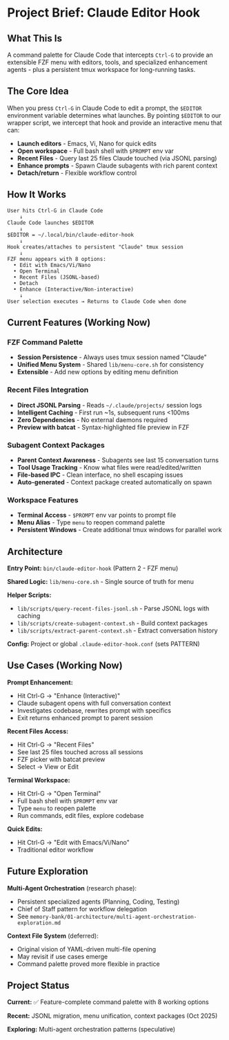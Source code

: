 # Project Brief: Claude Editor Hook

## What This Is

A command palette for Claude Code that intercepts `Ctrl-G` to provide an extensible FZF menu with editors, tools, and specialized enhancement agents - plus a persistent tmux workspace for long-running tasks.

## The Core Idea

When you press `Ctrl-G` in Claude Code to edit a prompt, the `$EDITOR` environment variable determines what launches. By pointing `$EDITOR` to our wrapper script, we intercept that hook and provide an interactive menu that can:

- **Launch editors** - Emacs, Vi, Nano for quick edits
- **Open workspace** - Full bash shell with `$PROMPT` env var
- **Recent Files** - Query last 25 files Claude touched (via JSONL parsing)
- **Enhance prompts** - Spawn Claude subagents with rich parent context
- **Detach/return** - Flexible workflow control

## How It Works

```
User hits Ctrl-G in Claude Code
    ↓
Claude Code launches $EDITOR
    ↓
$EDITOR = ~/.local/bin/claude-editor-hook
    ↓
Hook creates/attaches to persistent "Claude" tmux session
    ↓
FZF menu appears with 8 options:
  • Edit with Emacs/Vi/Nano
  • Open Terminal
  • Recent Files (JSONL-based)
  • Detach
  • Enhance (Interactive/Non-interactive)
    ↓
User selection executes → Returns to Claude Code when done
```

## Current Features (Working Now)

### FZF Command Palette
- **Session Persistence** - Always uses tmux session named "Claude"
- **Unified Menu System** - Shared `lib/menu-core.sh` for consistency
- **Extensible** - Add new options by editing menu definition

### Recent Files Integration
- **Direct JSONL Parsing** - Reads `~/.claude/projects/` session logs
- **Intelligent Caching** - First run ~1s, subsequent runs <100ms
- **Zero Dependencies** - No external daemons required
- **Preview with batcat** - Syntax-highlighted file preview in FZF

### Subagent Context Packages
- **Parent Context Awareness** - Subagents see last 15 conversation turns
- **Tool Usage Tracking** - Know what files were read/edited/written
- **File-based IPC** - Clean interface, no shell escaping issues
- **Auto-generated** - Context package created automatically on spawn

### Workspace Features
- **Terminal Access** - `$PROMPT` env var points to prompt file
- **Menu Alias** - Type `menu` to reopen command palette
- **Persistent Windows** - Create additional tmux windows for parallel work

## Architecture

**Entry Point:** `bin/claude-editor-hook` (Pattern 2 - FZF menu)

**Shared Logic:** `lib/menu-core.sh` - Single source of truth for menu

**Helper Scripts:**
- `lib/scripts/query-recent-files-jsonl.sh` - Parse JSONL logs with caching
- `lib/scripts/create-subagent-context.sh` - Build context packages
- `lib/scripts/extract-parent-context.sh` - Extract conversation history

**Config:** Project or global `.claude-editor-hook.conf` (sets PATTERN)

## Use Cases (Working Now)

**Prompt Enhancement:**
- Hit Ctrl-G → "Enhance (Interactive)"
- Claude subagent opens with full conversation context
- Investigates codebase, rewrites prompt with specifics
- Exit returns enhanced prompt to parent session

**Recent Files Access:**
- Hit Ctrl-G → "Recent Files"
- See last 25 files touched across all sessions
- FZF picker with batcat preview
- Select → View or Edit

**Terminal Workspace:**
- Hit Ctrl-G → "Open Terminal"
- Full bash shell with `$PROMPT` env var
- Type `menu` to reopen palette
- Run commands, edit files, explore codebase

**Quick Edits:**
- Hit Ctrl-G → "Edit with Emacs/Vi/Nano"
- Traditional editor workflow

## Future Exploration

**Multi-Agent Orchestration** (research phase):
- Persistent specialized agents (Planning, Coding, Testing)
- Chief of Staff pattern for workflow delegation
- See `memory-bank/01-architecture/multi-agent-orchestration-exploration.md`

**Context File System** (deferred):
- Original vision of YAML-driven multi-file opening
- May revisit if use cases emerge
- Command palette proved more flexible in practice

## Project Status

**Current:** ✅ Feature-complete command palette with 8 working options

**Recent:** JSONL migration, menu unification, context packages (Oct 2025)

**Exploring:** Multi-agent orchestration patterns (speculative)
